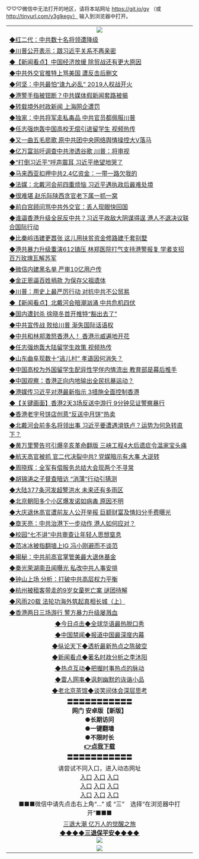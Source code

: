 
♡♡♡微信中无法打开的地区，请将本站网址 https://git.io/gy （或 http://tinyurl.com/y3glkegv） 输入到浏览器中打开。 

<table>
   <tr>
    <td align=center><img src="https://github.com/gyhhx/image-upload/blob/master/20190701.jpg" /></td>
  </tr>
   <tr>
<td align=left>
<a href="https://xvery.li/oo.aspx?name=c1052387&key=lvvdiyawanfwimxk&from=gy">◆红二代：中共数十名将领遭降级</a><br/></td>
  </tr>
  <tr>
<td align=left>
<a href="https://xvery.li/oo.aspx?name=c1052324&key=lvvdiyawanfwimxk&from=gy">◆川普公开表示：跟习近平关系不再亲密</a><br/></td>
 </tr>
  <tr>
<td align=left>
<a href="https://xvery.li/oo.aspx?name=c1052341&key=lvvdiyawanfwimxk&from=gy">◆【新闻看点】中国经济放缓 除贸战还有更大原因</a><br/></td>
 </tr>
   <tr>
<td align=left>
<a href="https://xvery.li/oo.aspx?name=http://www.epochtimes.com/gb/19/7/16/n11387659.htm&key=lvvdiyawanfwimxk&from=gy">◆中共外交官推特上骂美国 遭反击后删文</a><br/></td>
   </tr> 
  <tr>
<td align=left>
<a href="https://xvery.li/oo.aspx?name=c1052498&key=lvvdiyawanfwimxk&from=gy">◆何坚：中共最怕“逢九必乱” 2019人权战开火</a><br/></td>
  </tr> 
 <tr>
<td align=left>
<a href="https://xvery.li/oo.aspx?name=c1052386&key=lvvdiyawanfwimxk&from=gy">◆港警手指被钳断？中共媒体假新闻套路被揭</a><br/>
</td>
   </tr>
 <tr>
<td align=left>
<a href="https://xvery.li/oo.aspx?name=c1052388&key=lvvdiyawanfwimxk&from=gy">◆转载境外时政新闻 上海网企遭罚</a><br/></td>
  </tr>
  <tr>
<td align=left>
<a href="https://xvery.li/oo.aspx?name=http://www.soundofhope.org/gb/2019/07/16/n3036767.html&key=lvvdiyawanfwimxk&from=gy">◆独家：中共将军走私毒品 中共官员都佩服川普</a><br/></td>
 </tr>
   <tr>
<td align=left>
<a href="https://xvery.li/oo.aspx?name=c1052178&key=lvvdiyawanfwimxk&from=gy">◆任志强炮轰中国高校无偿引进留学生 视频热传</a><br/>
</td>
   </tr>
 <tr>
<td align=left>
<a href="https://xvery.li/oo.aspx?name=c1051982&key=lvvdiyawanfwimxk&from=gy">◆又一曲五毛悲歌 原中共团中央网络舆情操控大V落马</a><br/></td>
  </tr>
  <tr>
<td align=left>
<a href="https://xvery.li/oo.aspx?name=c1052340&key=lvvdiyawanfwimxk&from=gy">◆亿万富翁吁调查中共渗透谷歌 川普：将审视</a><br/></td>
 </tr>
  <tr>
<td align=left>
<a href="https://xvery.li/oo.aspx?name=http://www.secretchina.com/news/gb/2019/07/14/900242.html&key=lvvdiyawanfwimxk&from=gy">◆“打倒习近平”呼声震耳 习近平绝望地哭了</a><br/></td>
 </tr>
   <tr>
<td align=left>
<a href="https://xvery.li/oo.aspx?name=https://www.ntdtv.com/gb/2019/07/16/a102623606.html&key=lvvdiyawanfwimxk&from=gy">◆马来西亚扣押中共2.4亿资金：一带一路欠我的</a><br/></td>
   </tr> 
  <tr>
<td align=left>
<a href="https://xvery.li/oo.aspx?name=c1052192&key=lvvdiyawanfwimxk&from=gy">◆法媒：北戴河会前四重烦恼 习近平遇执政后最难处境</a><br/></td>
  </tr> 
 <tr>
<td align=left>
<a href="https://xvery.li/oo.aspx?name=c1052301&key=lvvdiyawanfwimxk&from=gy">◆很难堪 赵乐际陕西贪官老下属一抓一窝</a><br/>
</td>
   </tr>
 <tr>
<td align=left>
<a href="https://xvery.li/oo.aspx?name=c1052276&key=lvvdiyawanfwimxk&from=gy">◆前白宫顾问骂中共外交官：丢人现眼快回国</a><br/>
</td>
   </tr>
 <tr>
<td align=left>
<a href="https://xvery.li/oo.aspx?name=c1052299&key=lvvdiyawanfwimxk&from=gy">◆谁逼香港升级全民反中共？习近平政敌大阴谋得逞 港人不退决议联合国际行动</a><br/></td>
  </tr>
  <tr>
<td align=left>
<a href="https://xvery.li/oo.aspx?name=c1052283&key=lvvdiyawanfwimxk&from=gy">◆比秦岭违建更嚣张 这儿用扶贫资金修路建千套别墅</a><br/></td>
 </tr>
   <tr>
<td align=left>
<a href="https://xvery.li/oo.aspx?name=c1052308&key=lvvdiyawanfwimxk&from=gy">◆港共暴力升级重演612镇压 林郑医院打气支持港警报复 学者支招百万玫瑰瓦解苏军</a><br/>
</td>
   </tr>
 <tr>
<td align=left>
<a href="https://xvery.li/oo.aspx?name=c1052403&key=lvvdiyawanfwimxk&from=gy">◆微信内建黑名单 严审10亿用户传</a><br/>
</td>
</tr> 
<tr>
<td align=left>
<a href="https://xvery.li/oo.aspx?name=c1052300&key=lvvdiyawanfwimxk&from=gy">◆金正恩逼百姓捐款 为保存父祖遗体</a><br/>
</td>       
</tr> 
   <tr>
<td align=left>
<a href="https://xvery.li/oo.aspx?name=c1052067&key=lvvdiyawanfwimxk&from=gy">◆川普：用史上最严厉行动 对抗中共不公贸易</a><br/></td>
  </tr>
  <tr>
<td align=left>
<a href="https://xvery.li/oo.aspx?name=c1052078&key=lvvdiyawanfwimxk&from=gy">◆【新闻看点】北戴河会暗潮汹涌 中共危机四伏</a><br/></td>
 </tr>
  <tr>
<td align=left>
<a href="https://xvery.li/oo.aspx?name=c1051995&key=lvvdiyawanfwimxk&from=gy">◆国内遭封杀 徐晓冬首开推特“豁出去了”</a><br/></td>
 </tr>
   <tr>
<td align=left>
<a href="https://xvery.li/oo.aspx?name=c1051986&key=lvvdiyawanfwimxk&from=gy">◆中共宣传战 败给川普 渐失国际话语权</a><br/></td>
   </tr> 
  <tr>
<td align=left>
<a href="https://xvery.li/oo.aspx?name=c1051860&key=lvvdiyawanfwimxk&from=gy">◆中共和林郑激怒香港人！ 香港示威遍地开花</a><br/></td>
  </tr> 
 <tr>
<td align=left>
<a href="https://xvery.li/oo.aspx?name=c1051991&key=lvvdiyawanfwimxk&from=gy">◆任志强炮轰大陆留学生政策 视频热传</a><br/>
</td>
   </tr>
 <tr>
<td align=left>
<a href="https://xvery.li/oo.aspx?name=c1052085&key=lvvdiyawanfwimxk&from=gy">◆山东曲阜现数十“逃儿村” 孝道因何消失？</a><br/></td>
  </tr>
  <tr>
<td align=left>
<a href="https://xvery.li/oo.aspx?name=c1051678&key=lvvdiyawanfwimxk&from=gy">◆中国高校为外国留学生配异性学伴内情流出 教育部是幕后推手</a><br/></td>
 </tr>
   <tr>
<td align=left>
<a href="https://xvery.li/oo.aspx?name=c1051946&key=lvvdiyawanfwimxk&from=gy">◆中国观察：香港正向内地输出全民抗暴运动？</a><br/>
</td>
   </tr>
 <tr>
<td align=left>
<a href="https://xvery.li/oo.aspx?name=https://www.ntdtv.com/gb/2019/07/15/a102622887.html&key=lvvdiyawanfwimxk&from=gy">◆港媒传习近平对港最新指示 3措施全面控制香港</a><br/></td>
  </tr>
  <tr>
<td align=left>
<a href="https://xvery.li/oo.aspx?name=https://www.ntdtv.com/gb/2019/07/16/a102623143.html&key=lvvdiyawanfwimxk&from=gy">◆【关键画面】香港2天3场反送中游行 9分钟见证警察暴行</a><br/></td>
 </tr>
  <tr>
<td align=left>
<a href="https://xvery.li/oo.aspx?name=c1051713&key=lvvdiyawanfwimxk&from=gy">◆香港老字号饼店创意“反送中月饼”热卖</a><br/></td>
 </tr>
   <tr>
<td align=left>
<a href="https://xvery.li/oo.aspx?name=c1051983&key=lvvdiyawanfwimxk&from=gy">◆北戴河会前多名将领出事 习近平要遭遇滑铁卢？运势为何急转直下？</a><br/></td>
   </tr> 
  <tr>
<td align=left>
<a href="https://xvery.li/oo.aspx?name=c1051987&key=lvvdiyawanfwimxk&from=gy">◆黄万里警告可引爆辛亥革命翻版 三峡工程4大后遗症令温家宝头痛</a><br/></td>
  </tr> 
 <tr>
<td align=left>
<a href="https://xvery.li/oo.aspx?name=c1051971&key=lvvdiyawanfwimxk&from=gy">◆航天高官被抓 官二代决裂中共? 党媒暗示有大事 大逆转</a><br/>
</td>
   </tr>
 <tr>
<td align=left>
<a href="https://xvery.li/oo.aspx?name=c1052069&key=lvvdiyawanfwimxk&from=gy">◆周晓辉：全军有偿服务总结大会现两个不寻常</a><br/>
</td>
   </tr>
 <tr>
<td align=left>
<a href="https://xvery.li/oo.aspx?name=c1051914&key=lvvdiyawanfwimxk&from=gy">◆胡锦涛之子督查暗访 “消薄”行动引猜测</a><br/></td>
  </tr>
  <tr>
<td align=left>
<a href="https://xvery.li/oo.aspx?name=c1052068&key=lvvdiyawanfwimxk&from=gy">◆大陆377条河发超警洪水 未来还有多雨区</a><br/></td>
 </tr>
   <tr>
<td align=left>
<a href="https://xvery.li/oo.aspx?name=c1051999&key=lvvdiyawanfwimxk&from=gy">◆北京朝阳多个小区爆发诺如病毒 原因不明</a><br/>
</td>
   </tr>
 <tr>
<td align=left>
<a href="https://xvery.li/oo.aspx?name=c1052060&key=lvvdiyawanfwimxk&from=gy">◆大庆退休高官遭前友人公开举报 巨额财富及情妇分手费曝光</a><br/>
</td>
</tr> 
<tr>
<td align=left>
<a href="https://xvery.li/oo.aspx?name=c1052089&key=lvvdiyawanfwimxk&from=gy">◆章天亮：中共治港下一步动作 港人如何应对？</a><br/>
</td>       
</tr> 
   <tr>
<td align=left>
<a href="https://xvery.li/oo.aspx?name=c1051707&key=lvvdiyawanfwimxk&from=gy">◆校园“七不讲”中共审查让年轻人思想窒息</a><br/></td>
  </tr>
  <tr>
<td align=left>
<a href="https://xvery.li/oo.aspx?name=http://www.epochtimes.com/gb/19/7/14/n11384637.htm&key=lvvdiyawanfwimxk&from=gy">◆范冰冰被指翻墙上IG 冯小刚避而不谈范</a><br/></td>
 </tr>
  <tr>
<td align=left>
<a href="https://xvery.li/oo.aspx?name=c1051532&key=lvvdiyawanfwimxk&from=gy">◆揭秘：中共前高官掌管美最大退休基金</a><br/></td>
 </tr>
   <tr>
<td align=left>
<a href="https://xvery.li/oo.aspx?name=http://www.epochtimes.com/gb/19/7/14/n11383492.htm&key=lvvdiyawanfwimxk&from=gy">◆秦光荣湖南丑闻曝光 私改中共人事安排</a><br/></td>
   </tr> 
  <tr>
<td align=left>
<a href="https://xvery.li/oo.aspx?name=c1051676&key=lvvdiyawanfwimxk&from=gy">◆钟山上场 分析：打破中共高层权力平衡</a><br/></td>
  </tr> 
 <tr>
<td align=left>
<a href="https://xvery.li/oo.aspx?name=c1051718&key=lvvdiyawanfwimxk&from=gy">◆杭州被租客带走的9岁女童死亡案 谜团待解</a><br/>
</td>
   </tr>
 <tr>
<td align=left>
<a href="https://xvery.li/oo.aspx?name=c816702_7_577&key=lvvdiyawanfwimxk&from=gy">◆风雨20载 法轮功海外筑起真相长城（上）</a><br/></td>
  </tr>
  <tr>
<td align=left>
<a href="https://xvery.li/oo.aspx?name=https://www.ntdtv.com/gb/2019/07/14/a102622319.html&key=lvvdiyawanfwimxk&from=gy">◆香港两日三场游行 警方暴力升级屡溅血</a><br/></td>
 </tr>
   <tr>
   <td align=center> 
<a href="https://xvery.li/oo.aspx?name=c816850&key=lvvdiyawanfwimxk&from=gy&tag=9877">◆今日点击◆全球华语最热脱口秀</a><br/>
    </td>
  </tr>
  <tr>
  <td align=center>
<a href="https://xvery.li/oo.aspx?name=c816860&key=lvvdiyawanfwimxk&from=gy&tag=99733110">◆中国禁闻◆报道中国最深度内幕</a><br/>
   </tr>
  <tr>
     <td align=center>
<a href="https://xvery.li/oo.aspx?name=c816855&key=lvvdiyawanfwimxk&from=gy&tag=997110">◆纵论天下◆透析最新热点之陈破空</a><br/>
   </tr>
   <tr>
      <td align=center>
<a href="https://xvery.li/oo.aspx?name=c838308&key=lvvdiyawanfwimxk&from=gy&tag=9973110">◆新闻看点◆著名时政分析之李沐阳</a><br/>
   </tr>
   <tr>
     <td align=center>
<a href="https://xvery.li/oo.aspx?name=c816852&key=lvvdiyawanfwimxk&from=gy&tag=9733110">◆热点互动◆把握时事热点的脉动</a><br/>
   </tr>
   <tr>
      <td align=center>
<a href="https://xvery.li/oo.aspx?name=c816694&key=lvvdiyawanfwimxk&from=gy&tag=93310">◆雷人网事◆讽刺幽默的诙谐小品</a><br/>
   </tr>
   <tr>
    <td align=center>
<a href="https://xvery.li/oo.aspx?name=c816650&key=lvvdiyawanfwimxk&from=gy&tag=9973110">◆老北京茶馆◆谈笑间体会深层思考</a><br/>
   </tr>
  <tr>
    <td align=center>
 <b>〓〓〓〓〓〓〓〓〓〓〓<br/>网门 安卓版【新版】<br/> ●长期访问<br/> ●一键翻墙<br/>  ●不限时长<br/> 
 <a href="https://share.weiyun.com/5SF1Y29">👉<b>点我下载</a><br/>〓〓〓〓〓〓〓〓〓〓〓<br/>
    </td>
    </tr>
   <tr>
    <td align=center>请尝试不同入口，进入动态网址<br/>
      <a href="https://s3.us-east-2.amazonaws.com/ogateo/show.htm">入口</a>
      <a href="https://s3.ca-central-1.amazonaws.com/ogatec/show.htm">入口</a>
      <a href="https://s3.ap-southeast-2.amazonaws.com/ogatey/show.htm">入口</a><br/>
      <a href="https://s3.ap-northeast-2.amazonaws.com/ogates/show.htm">入口</a>
      <a href="https://s3.eu-central-1.amazonaws.com/ogatef/show.htm">入口</a>
      <a href="https://s3.ap-south-1.amazonaws.com/ogatem/show.htm">入口</a><br/>
      <a href="https://s3-us-west-1.amazonaws.com/ogaten/show.htm">入口</a>
      <a href="https://s3.eu-west-2.amazonaws.com/ogatel/show.htm">入口</a>
      <a href="https://s3.ap-northeast-1.amazonaws.com/ogatet/show.htm">入口</a><br/>
      ■■■微信中请先点击右上角“...” 或 “三”　选择“在浏览器中打开”■■■<b><br/>
    </td>
  </tr>
  <tr>  
  <td align=center>
  <a href="http://ctbtfdoocixoa.global.ssl.fastly.net/oo.aspx?name=c894205&key=ofejcfaxcltk&from=gy&tag=9973110">三退大潮 亿万人的觉醒之旅</a><br/>
      <a href="http://ctbtfdoocixoa.global.ssl.fastly.net/oo.aspx?name=ogQuit.aspx&key=ofejcfaxcltk&from=gy"><b>◆◆◆◆三退保平安◆◆◆◆<br/></a>
      <img src="https://github.com/gyhhx/image-upload/blob/master/3t.jpg" /><br/>
      </td>
  </tr>
   <tr>
    <td align=center><img src="https://raw.githubusercontent.com/oGate2/Up/master/oGate_640.jpg"/></td>
  </tr>
</table>

